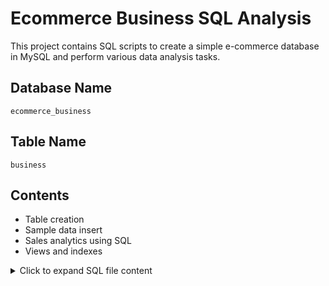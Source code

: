 

# Ecommerce Business SQL Analysis

This project contains SQL scripts to create a simple e-commerce database in MySQL and perform various data analysis tasks.

## Database Name
`ecommerce_business`

## Table Name
`business`

## Contents
- Table creation
- Sample data insert
- Sales analytics using SQL
- Views and indexes
<details> <summary>Click to expand SQL file content</summary>
-- 1. Create the database
CREATE DATABASE IF NOT EXISTS ecommerce_business;
USE ecommerce_business;

-- 2. Create the table
CREATE TABLE business (
    customers_id INT,
    orders INT,
    products VARCHAR(50),
    sales INT
);

-- 3. Insert sample data
INSERT INTO business VALUES
(1, 5, 'Mobile', 50000),
(2, 10, 'Laptop', 100000),
(3, 7, 'Ipad', 60000),
(4, 15, 'Memory', 10000),
(5, 12, 'sim', 5000);

-- 4. View all data
SELECT * FROM business;

-- 5. Total sales value
SELECT SUM(sales) AS total_sales FROM business;

-- 6. Average sales value
SELECT AVG(sales) AS average_sales FROM business;

-- 7. Product with the highest sales
SELECT * FROM business
ORDER BY sales DESC
LIMIT 1;

-- 8. Product with the lowest sales
SELECT * FROM business
ORDER BY sales ASC
LIMIT 1;

-- 9. Total number of orders per product
SELECT products, SUM(orders) AS total_orders
FROM business
GROUP BY products;

-- 10. Customers who placed more than 10 orders
SELECT * FROM business
WHERE orders > 10;

-- 11. Sales by product (descending)
SELECT products, sales
FROM business
ORDER BY sales DESC;

-- 12. Update product name 'sim' to 'SIM Card'
UPDATE business
SET products = 'SIM Card'
WHERE products = 'sim';

-- 13. Create a view for high sales products (sales > 50000)
CREATE VIEW high_sales_products AS
SELECT * FROM business
WHERE sales > 50000;

-- 14. Retrieve data from the view
SELECT * FROM high_sales_products;

-- 15. Add an index on products for optimization
CREATE INDEX idx_products ON business(products);


# Screenshots
![Screenshot 2025-04-10 211557](https://github.com/user-attachments/assets/6f5355af-b615-43a8-8a27-a8adf20d56c6)
![higest sales](https://github.com/user-attachments/assets/ac5eedc2-4cf9-42fe-8373-860ee995828f)
![Screenshot 2025-04-10 212952](https://github.com/user-attachments/assets/ee4f0503-76b0-4d3a-a69d-408b79ad6385)
![Screenshot 2025-04-10 212937](https://github.com/user-attachments/assets/f601736d-8c29-4575-9c7a-7d09f7aedcc4)
![Average sales](https://github.com/user-attachments/assets/81df9709-27d3-47d8-9fad-ff3c06ca7612)







